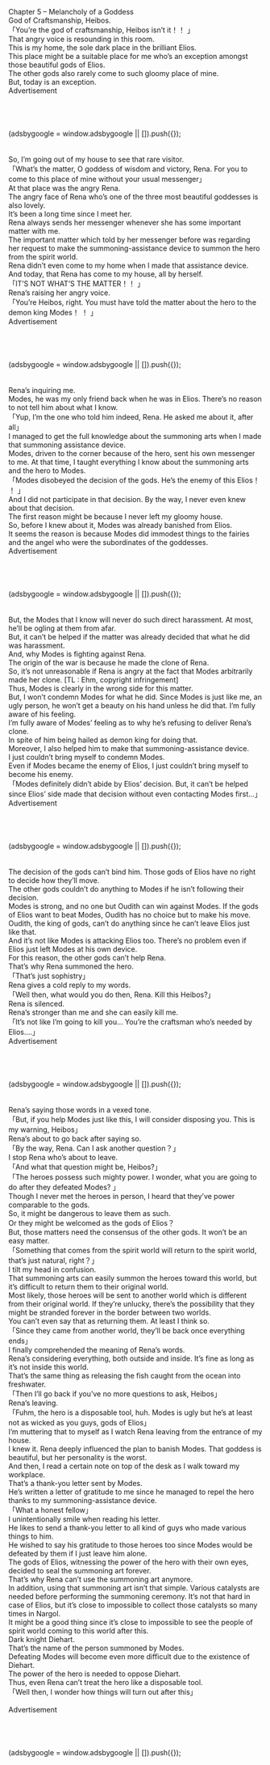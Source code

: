 <br/>
<br/>
<br/>
Chapter 5 – Melancholy of a Goddess<br/>
God of Craftsmanship, Heibos.<br/>
「You’re the god of craftsmanship, Heibos isn’t it！！ 」<br/>
That angry voice is resounding in this room.<br/>
This is my home, the sole dark place in the brilliant Elios.<br/>
This place might be a suitable place for me who’s an exception amongst those beautiful gods of Elios.<br/>
The other gods also rarely come to such gloomy place of mine.<br/>
But, today is an exception.<br/>
Advertisement<br/>
<br/>
<br/>
<br/>
<br/>
     (adsbygoogle = window.adsbygoogle || []).push({});<br/>
<br/>
<br/>
So, I’m going out of my house to see that rare visitor.<br/>
「What’s the matter, O goddess of wisdom and victory, Rena. For you to come to this place of mine without your usual messenger」<br/>
At that place was the angry Rena.<br/>
The angry face of Rena who’s one of the three most beautiful goddesses is also lovely.<br/>
It’s been a long time since I meet her.<br/>
Rena always sends her messenger whenever she has some important matter with me.<br/>
The important matter which told by her messenger before was regarding her request to make the summoning-assistance device to summon the hero from the spirit world.<br/>
Rena didn’t even come to my home when I made that assistance device.<br/>
And today, that Rena has come to my house, all by herself.<br/>
「IT’S NOT WHAT’S THE MATTER！！ 」<br/>
Rena’s raising her angry voice.<br/>
「You’re Heibos, right. You must have told the matter about the hero to the demon king Modes！ ！ 」<br/>
Advertisement<br/>
<br/>
<br/>
<br/>
<br/>
     (adsbygoogle = window.adsbygoogle || []).push({});<br/>
<br/>
<br/>
Rena’s inquiring me.<br/>
Modes, he was my only friend back when he was in Elios. There’s no reason to not tell him about what I know.<br/>
「Yup, I’m the one who told him indeed, Rena. He asked me about it, after all」<br/>
I managed to get the full knowledge about the summoning arts when I made that summoning assistance device.<br/>
Modes, driven to the corner because of the hero, sent his own messenger to me. At that time, I taught everything I know about the summoning arts and the hero to Modes.<br/>
「Modes disobeyed the decision of the gods. He’s the enemy of this Elios！ ！ 」<br/>
And I did not participate in that decision. By the way, I never even knew about that decision.<br/>
The first reason might be because I never left my gloomy house.<br/>
So, before I knew about it, Modes was already banished from Elios.<br/>
It seems the reason is because Modes did immodest things to the fairies and the angel who were the subordinates of the goddesses.<br/>
Advertisement<br/>
<br/>
<br/>
<br/>
<br/>
     (adsbygoogle = window.adsbygoogle || []).push({});<br/>
<br/>
<br/>
But, the Modes that I know will never do such direct harassment. At most, he’ll be ogling at them from afar.<br/>
But, it can’t be helped if the matter was already decided that what he did was harassment.<br/>
And, why Modes is fighting against Rena.<br/>
The origin of the war is because he made the clone of Rena.<br/>
So, it’s not unreasonable if Rena is angry at the fact that Modes arbitrarily made her clone. [TL : Ehm, copyright infringement]<br/>
Thus, Modes is clearly in the wrong side for this matter.<br/>
But, I won’t condemn Modes for what he did. Since Modes is just like me, an ugly person, he won’t get a beauty on his hand unless he did that. I’m fully aware of his feeling.<br/>
I’m fully aware of Modes’ feeling as to why he’s refusing to deliver Rena’s clone.<br/>
In spite of him being hailed as demon king for doing that.<br/>
Moreover, I also helped him to make that summoning-assistance device.<br/>
I just couldn’t bring myself to condemn Modes.<br/>
Even if Modes became the enemy of Elios, I just couldn’t bring myself to become his enemy.<br/>
「Modes definitely didn’t abide by Elios’ decision. But, it can’t be helped since Elios’ side made that decision without even contacting Modes first…」<br/>
Advertisement<br/>
<br/>
<br/>
<br/>
<br/>
     (adsbygoogle = window.adsbygoogle || []).push({});<br/>
<br/>
<br/>
The decision of the gods can’t bind him. Those gods of Elios have no right to decide how they’ll move.<br/>
The other gods couldn’t do anything to Modes if he isn’t following their decision.<br/>
Modes is strong, and no one but Oudith can win against Modes. If the gods of Elios want to beat Modes, Oudith has no choice but to make his move. Oudith, the king of gods, can’t do anything since he can’t leave Elios just like that.<br/>
And it’s not like Modes is attacking Elios too. There’s no problem even if Elios just left Modes at his own device.<br/>
For this reason, the other gods can’t help Rena.<br/>
That’s why Rena summoned the hero.<br/>
「That’s just sophistry」<br/>
Rena gives a cold reply to my words.<br/>
「Well then, what would you do then, Rena. Kill this Heibos?」<br/>
Rena is silenced.<br/>
Rena’s stronger than me and she can easily kill me.<br/>
「It’s not like I’m going to kill you… You’re the craftsman who’s needed by Elios….」<br/>
Advertisement<br/>
<br/>
<br/>
<br/>
<br/>
     (adsbygoogle = window.adsbygoogle || []).push({});<br/>
<br/>
<br/>
Rena’s saying those words in a vexed tone.<br/>
「But, if you help Modes just like this, I will consider disposing you. This is my warning, Heibos」<br/>
Rena’s about to go back after saying so.<br/>
「By the way, Rena. Can I ask another question？」<br/>
I stop Rena who’s about to leave.<br/>
「And what that question might be, Heibos?」<br/>
「The heroes possess such mighty power. I wonder, what you are going to do after they defeated Modes? 」<br/>
Though I never met the heroes in person, I heard that they’ve power comparable to the gods.<br/>
So, it might be dangerous to leave them as such.<br/>
Or they might be welcomed as the gods of Elios？<br/>
But, those matters need the consensus of the other gods. It won’t be an easy matter.<br/>
「Something that comes from the spirit world will return to the spirit world, that’s just natural, right？」<br/>
I tilt my head in confusion.<br/>
That summoning arts can easily summon the heroes toward this world, but it’s difficult to return them to their original world.<br/>
Most likely, those heroes will be sent to another world which is different from their original world. If they’re unlucky, there’s the possibility that they might be stranded forever in the border between two worlds.<br/>
You can’t even say that as returning them. At least I think so.<br/>
「Since they came from another world, they’ll be back once everything ends」<br/>
I finally comprehended the meaning of Rena’s words.<br/>
Rena’s considering everything, both outside and inside. It’s fine as long as it’s not inside this world.<br/>
That’s the same thing as releasing the fish caught from the ocean into freshwater.<br/>
「Then I’ll go back if you’ve no more questions to ask, Heibos」<br/>
Rena’s leaving.<br/>
「Fuhm, the hero is a disposable tool, huh. Modes is ugly but he’s at least not as wicked as you guys, gods of Elios」<br/>
I’m muttering that to myself as I watch Rena leaving from the entrance of my house.<br/>
I knew it. Rena deeply influenced the plan to banish Modes. That goddess is beautiful, but her personality is the worst.<br/>
And then, I read a certain note on top of the desk as I walk toward my workplace.<br/>
That’s a thank-you letter sent by Modes.<br/>
He’s written a letter of gratitude to me since he managed to repel the hero thanks to my summoning-assistance device.<br/>
「What a honest fellow」<br/>
I unintentionally smile when reading his letter.<br/>
He likes to send a thank-you letter to all kind of guys who made various things to him.<br/>
He wished to say his gratitude to those heroes too since Modes would be defeated by them if I just leave him alone.<br/>
The gods of Elios, witnessing the power of the hero with their own eyes, decided to seal the summoning art forever.<br/>
That’s why Rena can’t use the summoning art anymore.<br/>
In addition, using that summoning art isn’t that simple. Various catalysts are needed before performing the summoning ceremony. It’s not that hard in case of Elios, but it’s close to impossible to collect those catalysts so many times in Nargol.<br/>
It might be a good thing since it’s close to impossible to see the people of spirit world coming to this world after this.<br/>
Dark knight Diehart.<br/>
That’s the name of the person summoned by Modes.<br/>
Defeating Modes will become even more difficult due to the existence of Diehart.<br/>
The power of the hero is needed to oppose Diehart.<br/>
Thus, even Rena can’t treat the hero like a disposable tool.<br/>
「Well then, I wonder how things will turn out after this」<br/>
<br/>
Advertisement<br/>
<br/>
<br/>
<br/>
<br/>
     (adsbygoogle = window.adsbygoogle || []).push({});<br/>
<br/>
 <br/>
<br/>
<br/>
<br/>
<br/>

